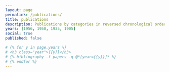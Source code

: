 ```yaml
---
layout: page
permalink: /publications/
title: publications
description: Publications by categories in reversed chronological order. Gotta figure this out.
years: [1956, 1950, 1935, 1905]
social: true
published: false

# {% for y in page.years %}
# <h3 class="year">{{y}}</h3>
# {% bibliography -f papers -q @*[year={{y}}]* %}
# {% endfor %}
---
```

